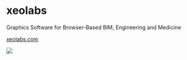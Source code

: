 # xeolabs

Graphics Software for Browser-Based BIM, Engineering and Medicine

[xeolabs.com](http://xeolabs.com)

![](http://xeokit.io/img/xeokit-viewer.png)

